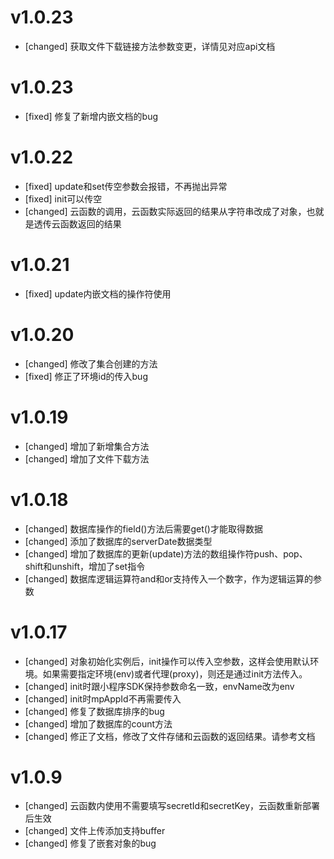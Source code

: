 # v1.0.23

- [changed] 获取文件下载链接方法参数变更，详情见对应api文档

# v1.0.23

- [fixed] 修复了新增内嵌文档的bug

# v1.0.22

- [fixed] update和set传空参数会报错，不再抛出异常
- [fixed] init可以传空
- [changed] 云函数的调用，云函数实际返回的结果从字符串改成了对象，也就是透传云函数返回的结果

# v1.0.21

- [fixed] update内嵌文档的操作符使用

# v1.0.20

- [changed] 修改了集合创建的方法
- [fixed] 修正了环境id的传入bug

# v1.0.19

- [changed] 增加了新增集合方法
- [changed] 增加了文件下载方法

# v1.0.18

- [changed] 数据库操作的field()方法后需要get()才能取得数据
- [changed] 添加了数据库的serverDate数据类型
- [changed] 增加了数据库的更新(update)方法的数组操作符push、pop、shift和unshift，增加了set指令
- [changed] 数据库逻辑运算符and和or支持传入一个数字，作为逻辑运算的参数


# v1.0.17

- [changed] 对象初始化实例后，init操作可以传入空参数，这样会使用默认环境。如果需要指定环境(env)或者代理(proxy)，则还是通过init方法传入。
- [changed] init时跟小程序SDK保持参数命名一致，envName改为env
- [changed] init时mpAppId不再需要传入
- [changed] 修复了数据库排序的bug
- [changed] 增加了数据库的count方法
- [changed] 修正了文档，修改了文件存储和云函数的返回结果。请参考文档

# v1.0.9

- [changed] 云函数内使用不需要填写secretId和secretKey，云函数重新部署后生效
- [changed] 文件上传添加支持buffer
- [changed] 修复了嵌套对象的bug
